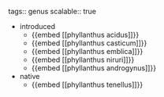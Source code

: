 tags:: genus
scalable:: true

- introduced
	- {{embed [[phyllanthus acidus]]}}
	- {{embed [[phyllanthus casticum]]}}
	- {{embed [[phyllanthus emblica]]}}
	- {{embed [[phyllanthus niruri]]}}
	- {{embed [[phyllanthus androgynus]]}}
- native
	- {{embed [[phyllanthus tenellus]]}}